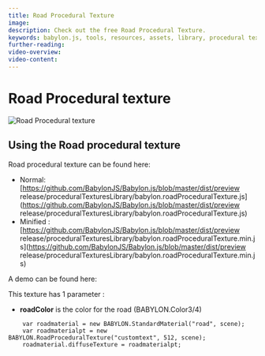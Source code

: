 ```yaml
---
title: Road Procedural Texture
image: 
description: Check out the free Road Procedural Texture.
keywords: babylon.js, tools, resources, assets, library, procedural texture, road
further-reading:
video-overview:
video-content:
---
```


# Road Procedural texture

![Road Procedural texture](/img/extensions/proceduraltextures/roadpt.png)

## Using the Road procedural texture

Road procedural texture can be found here: 
- Normal: [https://github.com/BabylonJS/Babylon.js/blob/master/dist/preview release/proceduralTexturesLibrary/babylon.roadProceduralTexture.js](https://github.com/BabylonJS/Babylon.js/blob/master/dist/preview release/proceduralTexturesLibrary/babylon.roadProceduralTexture.js)
- Minified : [https://github.com/BabylonJS/Babylon.js/blob/master/dist/preview release/proceduralTexturesLibrary/babylon.roadProceduralTexture.min.js](https://github.com/BabylonJS/Babylon.js/blob/master/dist/preview release/proceduralTexturesLibrary/babylon.roadProceduralTexture.min.js) 

A demo can be found here: <Playground id="#FBW4N#0" title="Road Procedural Texture Demo" description="Road Procedural Texture Demo" image=""/>

This texture has 1 parameter :
- **roadColor** is the color for the road (BABYLON.Color3/4)


```
    var roadmaterial = new BABYLON.StandardMaterial("road", scene);
    var roadmaterialpt = new BABYLON.RoadProceduralTexture("customtext", 512, scene);
    roadmaterial.diffuseTexture = roadmaterialpt;
```